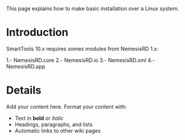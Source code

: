 This page explains how to make basic installation over a Linux system.

# Introduction #

SmartTools 10.x requires somes modules from NemesisRD 1.x:

1.- NemesisRD.core
2.- NemesisRD.io
3.- NemesisRD.xml
4.- NemesisRD.app



# Details #

Add your content here.  Format your content with:
  * Text in **bold** or _italic_
  * Headings, paragraphs, and lists
  * Automatic links to other wiki pages